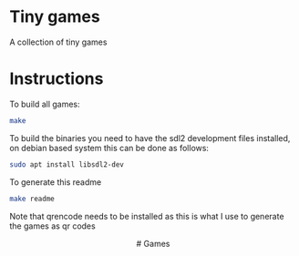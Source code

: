# Tiny games

A collection of tiny games

# Instructions

To build all games:
```bash
make
```


To build the binaries you need to have the sdl2 development files
installed, on debian based system this can be done as follows:

```bash
sudo apt install libsdl2-dev
```

To generate this readme
```bash
make readme
```

Note that qrencode needs to be installed as this is what I use to generate the games as qr codes

<div align="center">
# Games
</div>
